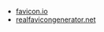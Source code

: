 - [favicon.io](https://favicon.io/favicon-converter/)
- [realfavicongenerator.net](https://realfavicongenerator.net/)